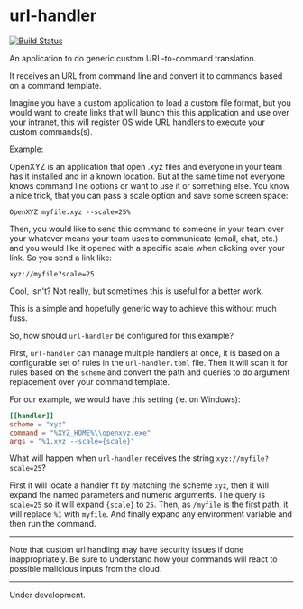 url-handler
===========
[![Build Status](https://travis-ci.org/fungos/url-handler.svg)](https://travis-ci.org/fungos/url-handler) 

An application to do generic custom URL-to-command translation.

It receives an URL from command line and convert it to commands based on
a command template.

Imagine you have a custom application to load a custom file format, but
you would want to create links that will launch this this application
and use over your intranet, this will register OS wide URL handlers
to execute your custom commands(s).

Example:

OpenXYZ is an application that open .xyz files and everyone in your team
has it installed and in a known location. But at the same time not everyone
knows command line options or want to use it or something else.
You know a nice trick, that you can pass a scale option and save some
screen space:

```
OpenXYZ myfile.xyz --scale=25%
```

Then, you would like to send this command to someone in your team over
your whatever means your team uses to communicate (email, chat, etc.)
and you would like it opened with a specific scale when clicking over
your link. So you send a link like:

```
xyz://myfile?scale=25
```

Cool, isn't? Not really, but sometimes this is useful for a better work.

This is a simple and hopefully generic way to achieve this without much
fuss.

So, how should `url-handler` be configured for this example?

First, `url-handler` can manage multiple handlers at once, it is based
on a configurable set of rules in the `url-handler.toml` file. Then it
will scan it for rules based on the `scheme` and convert the path and
queries to do argument replacement over your command template.

For our example, we would have this setting (ie. on Windows):

```toml
[[handler]]
scheme = "xyz"
command = "%XYZ_HOME%\\openxyz.exe"
args = "%1.xyz --scale={scale}"
```

What will happen when `url-handler` receives the string `xyz://myfile?scale=25`?

First it will locate a handler fit by matching the scheme `xyz`, then it
will expand the named parameters and numeric arguments. The query is
`scale=25` so it will expand `{scale}` to `25`. Then, as `/myfile` is
the first path, it will replace `%1` with `myfile`. And finally expand
any environment variable and then run the command.

----

Note that custom url handling may have security issues if done
inappropriately. Be sure to understand how your commands will react to
possible malicious inputs from the cloud.

----

Under development.
